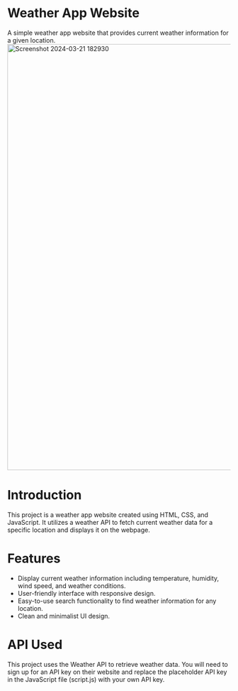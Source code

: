 # Weather App Website

A simple weather app website that provides current weather information for a given location.
<img width="960" alt="Screenshot 2024-03-21 182930" src="https://github.com/Sarthak1911/weather-app/assets/126591195/14449d24-618f-4f1c-999f-6bb36314b544">

# Introduction

This project is a weather app website created using HTML, CSS, and JavaScript. It utilizes a weather API to fetch current weather data for a specific location and displays it on the webpage.

# Features

- Display current weather information including temperature, humidity, wind speed, and weather conditions.
- User-friendly interface with responsive design.
- Easy-to-use search functionality to find weather information for any location.
- Clean and minimalist UI design.

# API Used
This project uses the Weather API to retrieve weather data. You will need to sign up for an API key on their website and replace the placeholder API key in the JavaScript file (script.js) with your own API key.

